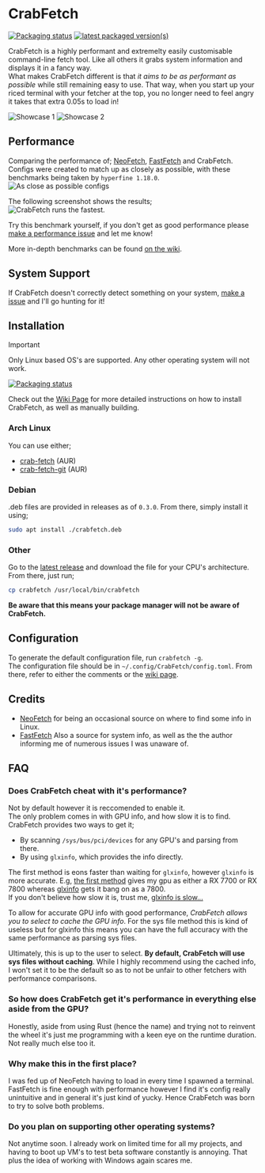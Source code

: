 # CrabFetch
[![Packaging status](https://repology.org/badge/tiny-repos/crab-fetch.svg)](https://repology.org/project/crab-fetch/versions)
[![latest packaged version(s)](https://repology.org/badge/latest-versions/crab-fetch.svg)](https://repology.org/project/crab-fetch/versions)

CrabFetch is a highly performant and extremelty easily customisable command-line fetch tool. Like all others it grabs system information and displays it in a fancy way.<br>
What makes CrabFetch different is that _it aims to be as performant as possible_ while still remaining easy to use. That way, when you start up your riced terminal with your fetcher at the top, you no longer need to feel angry it takes that extra 0.05s to load in!

![Showcase 1](https://i.imgur.com/k6GMh63.png)
![Showcase 2](https://i.imgur.com/abu7XOl.png)


## Performance
Comparing the performance of; [NeoFetch](https://github.com/dylanaraps/neofetch), [FastFetch](https://github.com/fastfetch-cli/fastfetch) and CrabFetch.  
Configs were created to match up as closely as possible, with these benchmarks being taken by `hyperfine 1.18.0`.  
![As close as possible configs](https://i.imgur.com/cxwm7I5.png)  
  
The following screenshot shows the results;  
![CrabFetch runs the fastest.](https://i.imgur.com/ZvJGw7H.png)  
  
Try this benchmark yourself, if you don't get as good performance please [make a performance issue](https://github.com/LivacoNew/CrabFetch/issues/new?assignees=&labels=performance&projects=&template=performance-issue.md&title=) and let me know!

More in-depth benchmarks can be found [on the wiki](https://github.com/LivacoNew/CrabFetch/wiki/Benchmarks).


## System Support
If CrabFetch doesn't correctly detect something on your system, [make a issue](https://github.com/LivacoNew/CrabFetch/issues/new?assignees=&labels=detection&projects=&template=detection-issue.md&title=) and I'll go hunting for it!


## Installation
> [!IMPORTANT]
> Only Linux based OS's are supported. Any other operating system will not work.
>
[![Packaging status](https://repology.org/badge/vertical-allrepos/crab-fetch.svg)](https://repology.org/project/crab-fetch/versions)

Check out the [Wiki Page](https://github.com/LivacoNew/CrabFetch/wiki/Installation) for more detailed instructions on how to install CrabFetch, as well as manually building.

### Arch Linux
You can use either;
- [crab-fetch](https://aur.archlinux.org/packages/crab-fetch) (AUR)
- [crab-fetch-git](https://aur.archlinux.org/packages/crab-fetch-git) (AUR)

### Debian
.deb files are provided in releases as of `0.3.0`. From there, simply install it using;
```sh
sudo apt install ./crabfetch.deb
```

### Other
Go to the [latest release](https://github.com/LivacoNew/CrabFetch/releases/latest) and download the file for your CPU's architecture. From there, just run;
```sh
cp crabfetch /usr/local/bin/crabfetch
```
**Be aware that this means your package manager will not be aware of CrabFetch.**

## Configuration
To generate the default configuration file, run `crabfetch -g`.<br>
The configuration file should be in `~/.config/CrabFetch/config.toml`. From there, refer to either the comments or the [wiki page](https://github.com/LivacoNew/CrabFetch/wiki/Configuration).

## Credits
- [NeoFetch](https://github.com/dylanaraps/neofetch) for being an occasional source on where to find some info in Linux.
- [FastFetch](https://github.com/fastfetch-cli/fastfetch) Also a source for system info, as well as the the author informing me of numerous issues I was unaware of.


## FAQ
### Does CrabFetch cheat with it's performance?
Not by default however it is reccomended to enable it.<br>
The only problem comes in with GPU info, and how slow it is to find. CrabFetch provides two ways to get it;
- By scanning `/sys/bus/pci/devices` for any GPU's and parsing from there.
- By using `glxinfo`, which provides the info directly.

The first method is eons faster than waiting for `glxinfo`, however `glxinfo` is more accurate. E.g, [the first method](https://i.imgur.com/IzWCnlF.png) gives my gpu as either a RX 7700 or RX 7800 whereas [glxinfo](https://i.imgur.com/k7ds3ZK.png) gets it bang on as a 7800.<br>
If you don't believe how slow it is, trust me, [glxinfo is slow...](https://i.imgur.com/YlzENV4.png)

To allow for accurate GPU info with good performance, _CrabFetch allows you to select to cache the GPU info_. For the sys file method this is kind of useless but for glxinfo this means you can have the full accuracy with the same performance as parsing sys files.

Ultimately, this is up to the user to select. **By default, CrabFetch will use sys files without caching**. While I highly recommend using the cached info, I won't set it to be the default so as to not be unfair to other fetchers with performance comparisons.

### So how does CrabFetch get it's performance in everything else aside from the GPU?
Honestly, aside from using Rust (hence the name) and trying not to reinvent the wheel it's just me programming with a keen eye on the runtime duration. Not really much else too it.

### Why make this in the first place?
I was fed up of NeoFetch having to load in every time I spawned a terminal. FastFetch is fine enough with performance however I find it's config really unintuitive and in general it's just kind of yucky. Hence CrabFetch was born to try to solve both problems.

### Do you plan on supporting other operating systems?
Not anytime soon. I already work on limited time for all my projects, and having to boot up VM's to test beta software constantly is annoying. That plus the idea of working with Windows again scares me.

